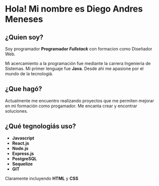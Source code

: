 # Hola! Mi nombre es Diego Andres Meneses

## ¿Quien soy?
Soy programador **Programador _Fullstack_** con formacion como Diseñador Web.

Mi acercamiento a la programación fue mediante la carrera Ingenieria de Sistemas. Mi primer lenguaje fue **Java**. 
Desde ahí me apasione por el mundo de la tecnologiá.

## ¿Que hagó? 
Actualmente me encuentro realizando proyectos que me permiten mejorar en mi formación como progamador.
Me encanta crear y encontrar soluciones. 

## ¿Qué tegnologiás uso?
- **Javascript** 
- **React.js**
- **Node.js**
- **Express.js**
- **PostgreSQL**
- **Sequelize**
- **GIT**

Claramente incluyendo **HTML** y **CSS**
